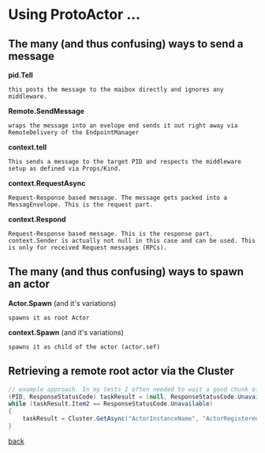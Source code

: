 

# Using ProtoActor ...

## The many (and thus confusing) ways to send a message

**pid.Tell**
```
this posts the message to the maibox directly and ignores any middleware.
```

**Remote.SendMessage**
```
wraps the message into an evelope end sends it out right away via RemoteDelivery of the EndpointManager
```

**context.tell**
```
This sends a message to the target PID and respects the middleware setup as defined via Props/Kind.
```

**context.RequestAsync**
```
Request-Response based message. The message gets packed into a MessagEnvelope. This is the request part.
```

**context.Respond**
```
Request-Response based message. This is the response part. context.Sender is actually not null in this case and can be used. This is only for received Request messages (RPCs).
```

## The many (and thus confusing) ways to spawn an actor
**Actor.Spawn** (and it's variations)
```
spawns it as root Actor
```

**context.Spawn** (and it's variations)
```
spawns it as child of the actor (actor.sef)
```

## Retrieving a remote root actor via the Cluster
```cs
// example approach. In my tests I often needed to wait a good chunk of time for the first get, so here is one way to handle that
(PID, ResponseStatusCode) taskResult = (null, ResponseStatusCode.Unavailable);
while (taskResult.Item2 == ResponseStatusCode.Unavailable)
{
	taskResult = Cluster.GetAsync("ActorInstanceName", "ActorRegisteredKindName").Result;
}
```

[back](../README.md)

